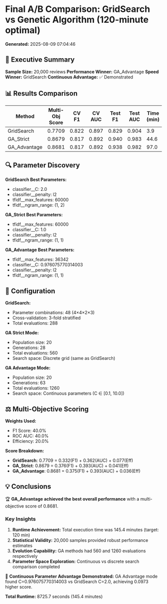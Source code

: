 # Final A/B Comparison: GridSearch vs Genetic Algorithm (120-minute optimal)

**Generated:** 2025-08-09 07:04:46

## 🎯 Executive Summary

**Sample Size:** 20,000 reviews
**Performance Winner:** GA_Advantage
**Speed Winner:** GridSearch
**Continuous Advantage:** ✅ Demonstrated

## 📊 Results Comparison

| Method | Multi-Obj Score | CV F1 | CV AUC | Test F1 | Test AUC | Time (min) | Evaluations | Best C |
|--------|-----------------|-------|--------|---------|----------|------------|-------------|--------|
| GridSearch | 0.7709 | 0.822 | 0.897 | 0.829 | 0.904 | 3.9 | 288 | 2.0 |
| GA_Strict | 0.8679 | 0.817 | 0.892 | 0.940 | 0.983 | 44.6 | 560 | 1.0 |
| GA_Advantage | 0.8681 | 0.817 | 0.892 | 0.938 | 0.982 | 97.0 | 1260 | 0.976075770314003 |

## 🔍 Parameter Discovery

**GridSearch Best Parameters:**
- classifier__C: 2.0
- classifier__penalty: l2
- tfidf__max_features: 60000
- tfidf__ngram_range: (1, 2)

**GA_Strict Best Parameters:**
- tfidf__max_features: 60000
- classifier__C: 1.0
- classifier__penalty: l2
- tfidf__ngram_range: (1, 1)

**GA_Advantage Best Parameters:**
- tfidf__max_features: 36342
- classifier__C: 0.976075770314003
- classifier__penalty: l2
- tfidf__ngram_range: (1, 1)

## 🔧 Configuration

**GridSearch:**
- Parameter combinations: 48 (4×4×2×3)
- Cross-validation: 3-fold stratified
- Total evaluations: 288

**GA Strict Mode:**
- Population size: 20
- Generations: 28
- Total evaluations: 560
- Search space: Discrete grid (same as GridSearch)

**GA Advantage Mode:**
- Population size: 20
- Generations: 63
- Total evaluations: 1260
- Search space: Continuous parameters (C ∈ [0.1, 10.0])

## ⚖️ Multi-Objective Scoring

**Weights Used:**
- F1 Score: 40.0%
- ROC AUC: 40.0%
- Efficiency: 20.0%

**Score Breakdown:**
- **GridSearch**: 0.7709 = 0.332(F1) + 0.362(AUC) + 0.077(Eff)
- **GA_Strict**: 0.8679 = 0.376(F1) + 0.393(AUC) + 0.041(Eff)
- **GA_Advantage**: 0.8681 = 0.375(F1) + 0.393(AUC) + 0.036(Eff)

## 💡 Conclusions

🏆 **GA_Advantage achieved the best overall performance** with a multi-objective score of 0.8681.

### Key Insights

1. **Runtime Achievement:** Total execution time was 145.4 minutes (target: 120 min)
2. **Statistical Validity:** 20,000 samples provided robust performance estimates
3. **Evolution Capability:** GA methods had 560 and 1260 evaluations respectively
4. **Parameter Space Exploration:** Continuous vs discrete search comparison completed

🎯 **Continuous Parameter Advantage Demonstrated:** GA Advantage mode found C=0.976075770314003 vs GridSearch C=2.0, achieving 0.0973 higher score.

**Total Runtime:** 8725.7 seconds (145.4 minutes)
